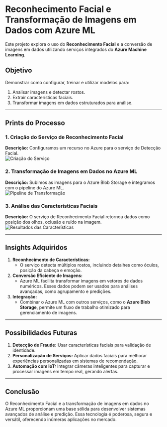 # Reconhecimento Facial e Transformação de Imagens em Dados com Azure ML  

Este projeto explora o uso do **Reconhecimento Facial** e a conversão de imagens em dados utilizando serviços integrados do **Azure Machine Learning**.  

## Objetivo  
Demonstrar como configurar, treinar e utilizar modelos para:  
1. Analisar imagens e detectar rostos.  
2. Extrair características faciais.  
3. Transformar imagens em dados estruturados para análise.  

---

## Prints do Processo  
### 1. Criação do Serviço de Reconhecimento Facial  
**Descrição:** Configuramos um recurso no Azure para o serviço de Detecção Facial.  
![Criação do Serviço](link_da_imagem)

### 2. Transformação de Imagens em Dados no Azure ML  
**Descrição:** Subimos as imagens para o Azure Blob Storage e integramos com o pipeline do Azure ML.  
![Pipeline de Transformação](link_da_imagem)

### 3. Análise das Características Faciais  
**Descrição:** O serviço de Reconhecimento Facial retornou dados como posição dos olhos, oclusão e ruído na imagem.  
![Resultados das Características](link_da_imagem)

---

## Insights Adquiridos  
1. **Reconhecimento de Características:**  
   - O serviço detecta múltiplos rostos, incluindo detalhes como óculos, posição da cabeça e emoção.  
2. **Conversão Eficiente de Imagens:**  
   - Azure ML facilita transformar imagens em vetores de dados numéricos. Esses dados podem ser usados para análises avançadas, como agrupamento e predições.  
3. **Integração:**  
   - Combinar o Azure ML com outros serviços, como o **Azure Blob Storage**, permite um fluxo de trabalho otimizado para gerenciamento de imagens.  

---

## Possibilidades Futuras  
1. **Detecção de Fraude:** Usar características faciais para validação de identidade.  
2. **Personalização de Serviços:** Aplicar dados faciais para melhorar experiências personalizadas em sistemas de recomendação.  
3. **Automação com IoT:** Integrar câmeras inteligentes para capturar e processar imagens em tempo real, gerando alertas.  

---

## Conclusão  
O Reconhecimento Facial e a transformação de imagens em dados no Azure ML proporcionam uma base sólida para desenvolver sistemas avançados de análise e predição. Essa tecnologia é poderosa, segura e versátil, oferecendo inúmeras aplicações no mercado.  

